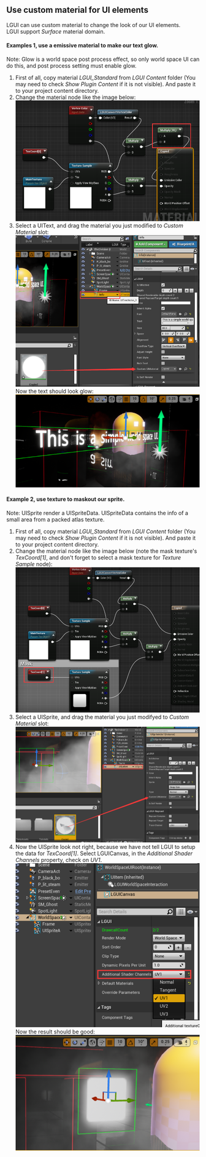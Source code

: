 ## Use custom material for UI elements
LGUI can use custom material to change the look of our UI elements.  
LGUI support *Surface* material domain.  

#### Examples 1, use a emissive material to make our text glow.  
Note: Glow is a world space post process effect, so only world space UI can do this, and post process setting must enable glow.  
1. First of all, copy material *LGUI_Standard* from *LGUI Content* folder (You may need to check *Show Plugin Content* if it is not visible). And paste it to your project content directory.  
2. Change the material node like the image below:  
![](1.1.png)
3. Select a UIText, and drag the material you just modified to *Custom Material* slot:  
![](1.2.png)
Now the text should look glow:
![](1.3.png)

#### Example 2, use texture to maskout our sprite.  
Note: UISprite render a UISpriteData. UISpriteData contains the info of a small area from a packed atlas texture.  
1. First of all, copy material *LGUI_Standard* from *LGUI Content* folder (You may need to check *Show Plugin Content* if it is not visible). And paste it to your project content directory.  
2. Change the material node like the image below (note the mask texture's *TexCoord[1]*, and don't forget to select a mask texture for *Texture Sample* node):  
![](2.1.png)
3. Select a UISprite, and drag the material you just modifyed to *Custom Material* slot:  
![](2.2.png)
4. Now the UISprite look not right, because we have not tell LGUI to setup the data for *TexCoord[1]*. Select LGUICanvas, in the *Additional Shader Channels* property, check on *UV1*.  
![](2.3.png) 
Now the result should be good:  
![](2.4.png)


<!-- #### Example 3, rect clip and texture clip. -->
